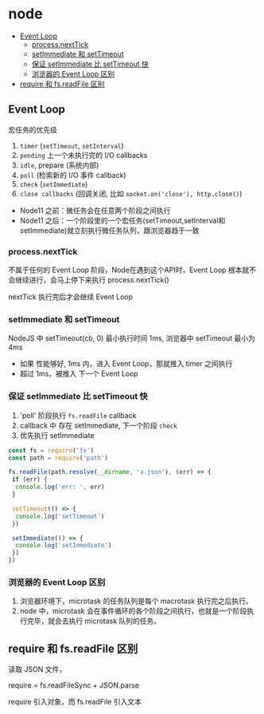 # node

- [Event Loop](#event-loop)
  - [process.nextTick](#processnexttick)
  - [setImmediate 和 setTimeout](#setimmediate-和-settimeout)
  - [保证 setImmediate 比 setTimeout 快](#保证-setimmediate-比-settimeout-快)
  - [浏览器的 Event Loop 区别](#浏览器的-event-loop-区别)
- [require 和 fs.readFile 区别](#require-和-fsreadfile-区别)

## Event Loop

宏任务的优先级

1. `timer` (`setTimeout`, `setInterval`)
2. `pending` 上一个未执行完的 I/O callbacks
3. `idle`, prepare (系统内部)
4. `poll` (检索新的 I/O 事件 callback)
5. `check` (`setImmediate`)
6. `close callbacks` (回调关闭, 比如 `socket.on('close'), http.close()`)

- Node11 之前：微任务会在任意两个阶段之间执行
- Node11 之后：一个阶段里的一个宏任务(setTimeout,setInterval和setImmediate)就立刻执行微任务队列，跟浏览器趋于一致

### process.nextTick

不属于任何的 Event Loop 阶段，Node在遇到这个API时，Event Loop 根本就不会继续进行，会马上停下来执行 process.nextTick()

nextTick 执行完后才会继续 Event Loop

### setImmediate 和 setTimeout

NodeJS 中 setTimeout(cb, 0) 最小执行时间 1ms, 浏览器中 setTimeout 最小为 4ms

- 如果 性能够好, 1ms 内，进入 Event Loop，那就推入 timer 之间执行
- 超过 1ms，被推入 下一个 Event Loop

### 保证 setImmediate 比 setTimeout 快

1. 'poll' 阶段执行 `fs.readFile` callback
2. callback 中 存在 setImmediate, 下一个阶段 `check`
3. 优先执行 setImmediate

```js
const fs = require('fs')
const path = require('path')

fs.readFile(path.resolve(__dirname, 'a.json'), (err) => {
 if (err) {
  console.log('err: ', err)
 }

 setTimeout(() => {
  console.log('setTimeout')
 })

 setImmediate(() => {
  console.log('setImmediate')
 })
})
```

### 浏览器的 Event Loop 区别

1. 浏览器环境下，microtask 的任务队列是每个 macrotask 执行完之后执行。
2. node 中，microtask 会在事件循环的各个阶段之间执行，也就是一个阶段执行完毕，就会去执行 microtask 队列的任务。

## require 和 fs.readFile 区别

读取 JSON 文件，

require = fs.readFileSync + JSON.parse

require 引入对象，而 fs.readFile 引入文本
